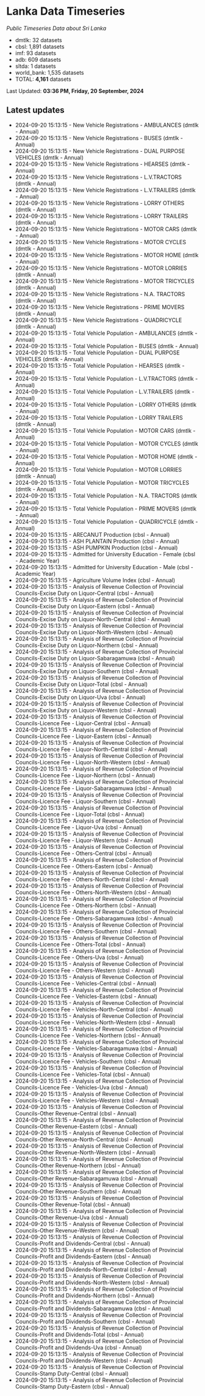# Lanka Data Timeseries
*Public Timeseries Data about Sri Lanka*

* dmtlk: 32 datasets
* cbsl: 1,891 datasets
* imf: 93 datasets
* adb: 609 datasets
* sltda: 1 datasets
* world_bank: 1,535 datasets
* TOTAL: **4,161** datasets

Last Updated: **03:36 PM, Friday, 20 September, 2024**

## Latest updates

* 2024-09-20 15:13:15 - New Vehicle Registrations - AMBULANCES (dmtlk - Annual)
* 2024-09-20 15:13:15 - New Vehicle Registrations - BUSES (dmtlk - Annual)
* 2024-09-20 15:13:15 - New Vehicle Registrations - DUAL PURPOSE VEHICLES (dmtlk - Annual)
* 2024-09-20 15:13:15 - New Vehicle Registrations - HEARSES (dmtlk - Annual)
* 2024-09-20 15:13:15 - New Vehicle Registrations - L.V.TRACTORS (dmtlk - Annual)
* 2024-09-20 15:13:15 - New Vehicle Registrations - L.V.TRAILERS (dmtlk - Annual)
* 2024-09-20 15:13:15 - New Vehicle Registrations - LORRY OTHERS (dmtlk - Annual)
* 2024-09-20 15:13:15 - New Vehicle Registrations - LORRY TRAILERS (dmtlk - Annual)
* 2024-09-20 15:13:15 - New Vehicle Registrations - MOTOR CARS (dmtlk - Annual)
* 2024-09-20 15:13:15 - New Vehicle Registrations - MOTOR CYCLES (dmtlk - Annual)
* 2024-09-20 15:13:15 - New Vehicle Registrations - MOTOR HOME (dmtlk - Annual)
* 2024-09-20 15:13:15 - New Vehicle Registrations - MOTOR LORRIES (dmtlk - Annual)
* 2024-09-20 15:13:15 - New Vehicle Registrations - MOTOR TRICYCLES (dmtlk - Annual)
* 2024-09-20 15:13:15 - New Vehicle Registrations - N.A. TRACTORS (dmtlk - Annual)
* 2024-09-20 15:13:15 - New Vehicle Registrations - PRIME MOVERS (dmtlk - Annual)
* 2024-09-20 15:13:15 - New Vehicle Registrations - QUADRICYCLE (dmtlk - Annual)
* 2024-09-20 15:13:15 - Total Vehicle Population - AMBULANCES (dmtlk - Annual)
* 2024-09-20 15:13:15 - Total Vehicle Population - BUSES (dmtlk - Annual)
* 2024-09-20 15:13:15 - Total Vehicle Population - DUAL PURPOSE VEHICLES (dmtlk - Annual)
* 2024-09-20 15:13:15 - Total Vehicle Population - HEARSES (dmtlk - Annual)
* 2024-09-20 15:13:15 - Total Vehicle Population - L.V.TRACTORS (dmtlk - Annual)
* 2024-09-20 15:13:15 - Total Vehicle Population - L.V.TRAILERS (dmtlk - Annual)
* 2024-09-20 15:13:15 - Total Vehicle Population - LORRY OTHERS (dmtlk - Annual)
* 2024-09-20 15:13:15 - Total Vehicle Population - LORRY TRAILERS (dmtlk - Annual)
* 2024-09-20 15:13:15 - Total Vehicle Population - MOTOR CARS (dmtlk - Annual)
* 2024-09-20 15:13:15 - Total Vehicle Population - MOTOR CYCLES (dmtlk - Annual)
* 2024-09-20 15:13:15 - Total Vehicle Population - MOTOR HOME (dmtlk - Annual)
* 2024-09-20 15:13:15 - Total Vehicle Population - MOTOR LORRIES (dmtlk - Annual)
* 2024-09-20 15:13:15 - Total Vehicle Population - MOTOR TRICYCLES (dmtlk - Annual)
* 2024-09-20 15:13:15 - Total Vehicle Population - N.A. TRACTORS (dmtlk - Annual)
* 2024-09-20 15:13:15 - Total Vehicle Population - PRIME MOVERS (dmtlk - Annual)
* 2024-09-20 15:13:15 - Total Vehicle Population - QUADRICYCLE (dmtlk - Annual)
* 2024-09-20 15:13:15 - ARECANUT Production (cbsl - Annual)
* 2024-09-20 15:13:15 - ASH PLANTAIN Production (cbsl - Annual)
* 2024-09-20 15:13:15 - ASH PUMPKIN Production (cbsl - Annual)
* 2024-09-20 15:13:15 - Admitted for University Education - Female (cbsl - Academic Year)
* 2024-09-20 15:13:15 - Admitted for University Education - Male (cbsl - Academic Year)
* 2024-09-20 15:13:15 - Agriculture Volume Index (cbsl - Annual)
* 2024-09-20 15:13:15 - Analysis of Revenue Collection of Provincial Councils-Excise Duty on Liquor-Central (cbsl - Annual)
* 2024-09-20 15:13:15 - Analysis of Revenue Collection of Provincial Councils-Excise Duty on Liquor-Eastern (cbsl - Annual)
* 2024-09-20 15:13:15 - Analysis of Revenue Collection of Provincial Councils-Excise Duty on Liquor-North-Central (cbsl - Annual)
* 2024-09-20 15:13:15 - Analysis of Revenue Collection of Provincial Councils-Excise Duty on Liquor-North-Western (cbsl - Annual)
* 2024-09-20 15:13:15 - Analysis of Revenue Collection of Provincial Councils-Excise Duty on Liquor-Northern (cbsl - Annual)
* 2024-09-20 15:13:15 - Analysis of Revenue Collection of Provincial Councils-Excise Duty on Liquor-Sabaragamuwa (cbsl - Annual)
* 2024-09-20 15:13:15 - Analysis of Revenue Collection of Provincial Councils-Excise Duty on Liquor-Southern (cbsl - Annual)
* 2024-09-20 15:13:15 - Analysis of Revenue Collection of Provincial Councils-Excise Duty on Liquor-Total (cbsl - Annual)
* 2024-09-20 15:13:15 - Analysis of Revenue Collection of Provincial Councils-Excise Duty on Liquor-Uva (cbsl - Annual)
* 2024-09-20 15:13:15 - Analysis of Revenue Collection of Provincial Councils-Excise Duty on Liquor-Western (cbsl - Annual)
* 2024-09-20 15:13:15 - Analysis of Revenue Collection of Provincial Councils-Licence Fee - Liquor-Central (cbsl - Annual)
* 2024-09-20 15:13:15 - Analysis of Revenue Collection of Provincial Councils-Licence Fee - Liquor-Eastern (cbsl - Annual)
* 2024-09-20 15:13:15 - Analysis of Revenue Collection of Provincial Councils-Licence Fee - Liquor-North-Central (cbsl - Annual)
* 2024-09-20 15:13:15 - Analysis of Revenue Collection of Provincial Councils-Licence Fee - Liquor-North-Western (cbsl - Annual)
* 2024-09-20 15:13:15 - Analysis of Revenue Collection of Provincial Councils-Licence Fee - Liquor-Northern (cbsl - Annual)
* 2024-09-20 15:13:15 - Analysis of Revenue Collection of Provincial Councils-Licence Fee - Liquor-Sabaragamuwa (cbsl - Annual)
* 2024-09-20 15:13:15 - Analysis of Revenue Collection of Provincial Councils-Licence Fee - Liquor-Southern (cbsl - Annual)
* 2024-09-20 15:13:15 - Analysis of Revenue Collection of Provincial Councils-Licence Fee - Liquor-Total (cbsl - Annual)
* 2024-09-20 15:13:15 - Analysis of Revenue Collection of Provincial Councils-Licence Fee - Liquor-Uva (cbsl - Annual)
* 2024-09-20 15:13:15 - Analysis of Revenue Collection of Provincial Councils-Licence Fee - Liquor-Western (cbsl - Annual)
* 2024-09-20 15:13:15 - Analysis of Revenue Collection of Provincial Councils-Licence Fee - Others-Central (cbsl - Annual)
* 2024-09-20 15:13:15 - Analysis of Revenue Collection of Provincial Councils-Licence Fee - Others-Eastern (cbsl - Annual)
* 2024-09-20 15:13:15 - Analysis of Revenue Collection of Provincial Councils-Licence Fee - Others-North-Central (cbsl - Annual)
* 2024-09-20 15:13:15 - Analysis of Revenue Collection of Provincial Councils-Licence Fee - Others-North-Western (cbsl - Annual)
* 2024-09-20 15:13:15 - Analysis of Revenue Collection of Provincial Councils-Licence Fee - Others-Northern (cbsl - Annual)
* 2024-09-20 15:13:15 - Analysis of Revenue Collection of Provincial Councils-Licence Fee - Others-Sabaragamuwa (cbsl - Annual)
* 2024-09-20 15:13:15 - Analysis of Revenue Collection of Provincial Councils-Licence Fee - Others-Southern (cbsl - Annual)
* 2024-09-20 15:13:15 - Analysis of Revenue Collection of Provincial Councils-Licence Fee - Others-Total (cbsl - Annual)
* 2024-09-20 15:13:15 - Analysis of Revenue Collection of Provincial Councils-Licence Fee - Others-Uva (cbsl - Annual)
* 2024-09-20 15:13:15 - Analysis of Revenue Collection of Provincial Councils-Licence Fee - Others-Western (cbsl - Annual)
* 2024-09-20 15:13:15 - Analysis of Revenue Collection of Provincial Councils-Licence Fee - Vehicles-Central (cbsl - Annual)
* 2024-09-20 15:13:15 - Analysis of Revenue Collection of Provincial Councils-Licence Fee - Vehicles-Eastern (cbsl - Annual)
* 2024-09-20 15:13:15 - Analysis of Revenue Collection of Provincial Councils-Licence Fee - Vehicles-North-Central (cbsl - Annual)
* 2024-09-20 15:13:15 - Analysis of Revenue Collection of Provincial Councils-Licence Fee - Vehicles-North-Western (cbsl - Annual)
* 2024-09-20 15:13:15 - Analysis of Revenue Collection of Provincial Councils-Licence Fee - Vehicles-Northern (cbsl - Annual)
* 2024-09-20 15:13:15 - Analysis of Revenue Collection of Provincial Councils-Licence Fee - Vehicles-Sabaragamuwa (cbsl - Annual)
* 2024-09-20 15:13:15 - Analysis of Revenue Collection of Provincial Councils-Licence Fee - Vehicles-Southern (cbsl - Annual)
* 2024-09-20 15:13:15 - Analysis of Revenue Collection of Provincial Councils-Licence Fee - Vehicles-Total (cbsl - Annual)
* 2024-09-20 15:13:15 - Analysis of Revenue Collection of Provincial Councils-Licence Fee - Vehicles-Uva (cbsl - Annual)
* 2024-09-20 15:13:15 - Analysis of Revenue Collection of Provincial Councils-Licence Fee - Vehicles-Western (cbsl - Annual)
* 2024-09-20 15:13:15 - Analysis of Revenue Collection of Provincial Councils-Other Revenue-Central (cbsl - Annual)
* 2024-09-20 15:13:15 - Analysis of Revenue Collection of Provincial Councils-Other Revenue-Eastern (cbsl - Annual)
* 2024-09-20 15:13:15 - Analysis of Revenue Collection of Provincial Councils-Other Revenue-North-Central (cbsl - Annual)
* 2024-09-20 15:13:15 - Analysis of Revenue Collection of Provincial Councils-Other Revenue-North-Western (cbsl - Annual)
* 2024-09-20 15:13:15 - Analysis of Revenue Collection of Provincial Councils-Other Revenue-Northern (cbsl - Annual)
* 2024-09-20 15:13:15 - Analysis of Revenue Collection of Provincial Councils-Other Revenue-Sabaragamuwa (cbsl - Annual)
* 2024-09-20 15:13:15 - Analysis of Revenue Collection of Provincial Councils-Other Revenue-Southern (cbsl - Annual)
* 2024-09-20 15:13:15 - Analysis of Revenue Collection of Provincial Councils-Other Revenue-Total (cbsl - Annual)
* 2024-09-20 15:13:15 - Analysis of Revenue Collection of Provincial Councils-Other Revenue-Uva (cbsl - Annual)
* 2024-09-20 15:13:15 - Analysis of Revenue Collection of Provincial Councils-Other Revenue-Western (cbsl - Annual)
* 2024-09-20 15:13:15 - Analysis of Revenue Collection of Provincial Councils-Profit and Dividends-Central (cbsl - Annual)
* 2024-09-20 15:13:15 - Analysis of Revenue Collection of Provincial Councils-Profit and Dividends-Eastern (cbsl - Annual)
* 2024-09-20 15:13:15 - Analysis of Revenue Collection of Provincial Councils-Profit and Dividends-North-Central (cbsl - Annual)
* 2024-09-20 15:13:15 - Analysis of Revenue Collection of Provincial Councils-Profit and Dividends-North-Western (cbsl - Annual)
* 2024-09-20 15:13:15 - Analysis of Revenue Collection of Provincial Councils-Profit and Dividends-Northern (cbsl - Annual)
* 2024-09-20 15:13:15 - Analysis of Revenue Collection of Provincial Councils-Profit and Dividends-Sabaragamuwa (cbsl - Annual)
* 2024-09-20 15:13:15 - Analysis of Revenue Collection of Provincial Councils-Profit and Dividends-Southern (cbsl - Annual)
* 2024-09-20 15:13:15 - Analysis of Revenue Collection of Provincial Councils-Profit and Dividends-Total (cbsl - Annual)
* 2024-09-20 15:13:15 - Analysis of Revenue Collection of Provincial Councils-Profit and Dividends-Uva (cbsl - Annual)
* 2024-09-20 15:13:15 - Analysis of Revenue Collection of Provincial Councils-Profit and Dividends-Western (cbsl - Annual)
* 2024-09-20 15:13:15 - Analysis of Revenue Collection of Provincial Councils-Stamp Duty-Central (cbsl - Annual)
* 2024-09-20 15:13:15 - Analysis of Revenue Collection of Provincial Councils-Stamp Duty-Eastern (cbsl - Annual)